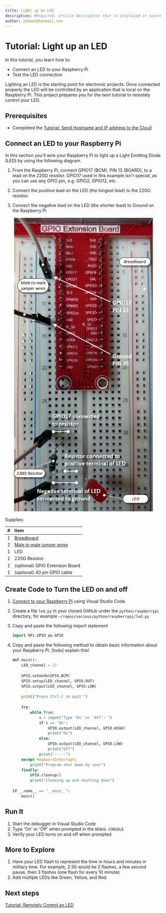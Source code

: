 ```yaml
---
title: Light up an LED 
description: #Required; article description that is displayed in search results. 
author: jbeman@hotmail.com
---
```


# Tutorial: Light up an LED

In this tutorial, you learn how to:

- Connect an LED to your Raspberry Pi
- Test the LED connection

Lighting an LED is the starting point for electronic projects. Once connected properly the LED will be controlled by an application that is local on the Raspberry Pi. This project prepares you for the next tutorial to remotely control your LED.

## Prerequisites

- Completed the [Tutorial: Send Hostname and IP address to the Cloud](tutorial-rasp-d2cipandhostname.md)

## Connect an LED to your Raspberry Pi

In this section you'll wire your Raspberry Pi to light up a Light Emitting Diode (LED) by using the following diagram.

1. From the Raspberry Pi, connect GPIO17 (BCM), PIN 13 (BOARD), to a lead on the 220Ω resistor.  GPIO17 used in this example isn't special, as you can use any GPIO pin, e.g. GPIO2, GPIO12, etc.
1. Connect the positive lead on the LED (the longest lead) to the 220Ω resistor.
1. Connect the negative lead on the LED (the shorter lead) to Ground on the Raspberry Pi

    ![lnk_raspled]

Supplies:

|#  |Item  |
|:---|:---|
|1     | [Breadboard](https://www.circuitbread.com/ee-faq/what-is-a-breadboard) |
|2     | [Male to male jumper wires](https://store.robotechvalley.com/product/male-to-male-jumper-wires/#:~:text=Description%3A%20male%20to%20male%20jumper%20wires%20These%20superior,arrangement%20of%20every%20one%20of%20ten%20rainbow%20tone.) |
|1     | LED |
|1     | 220Ω Resistor |
|1     | (optional) GPIO Extension Board |
|1     | (optional) 40 pin GPIO cable |

## Create Code to Turn the LED on and off
<!-- Introduction paragraph -->
1. [Connect to your Raspberry Pi](https://code.visualstudio.com/docs/remote/ssh#_connect-to-a-remote-host) using Visual Studio Code.
1. Create a file `led.py` in your cloned GitHub under the `python/raspberrypi` directory, for example `~/repos/various/python/raspberrypi/led.py`
1. Copy and paste the following import statement

    ```python
    import RPi.GPIO as GPIO
    ```

1. Copy and paste the following method to obtain basic information about your Raspberry Pi. [todo] explain this!

    ```python
    def main():
        LED_channel = 17
    
        GPIO.setmode(GPIO.BCM)
        GPIO.setup(LED_channel, GPIO.OUT)
        GPIO.output(LED_channel, GPIO.LOW)
    
        print("Press Ctrl-C to quit'")
    
        try:
            while True:
                s = input("Type 'On' or 'Off': ")
                if s == 'On':
                    GPIO.output(LED_channel, GPIO.HIGH)
                    print("On")
                else:
                    GPIO.output(LED_channel, GPIO.LOW)
                    print("Off")
                print("-----")
        except KeyboardInterrupt:
            print("Program shut down by user")
        finally:
            GPIO.cleanup()
            print("Cleaning up and shutting down")
    
    if __name__ == "__main__":
        main()
    ```

## Run It
<!-- Introduction paragraph -->
1. Start the debugger in Visual Studio Code
1. Type 'On' or 'Off' when prompted in the `DEBUG CONSOLE`
1. Verify your LED turns on and off when prompted

## More to Explore

1. Have your LED flash to represent the time in hours and minutes in military time. For example, 2:30 would be 2 flashes, a few second pause, then 3 flashes (one flash for every 10 minute)
1. Add multiple LEDs like Green, Yellow, and Red.

## Next steps

[Tutorial: Remotely Control an LED](tutorial-rasp-remoteled.md)

<!--images-->

[lnk_raspled]: media/tutorial-rasp-led/rasp-led.png

